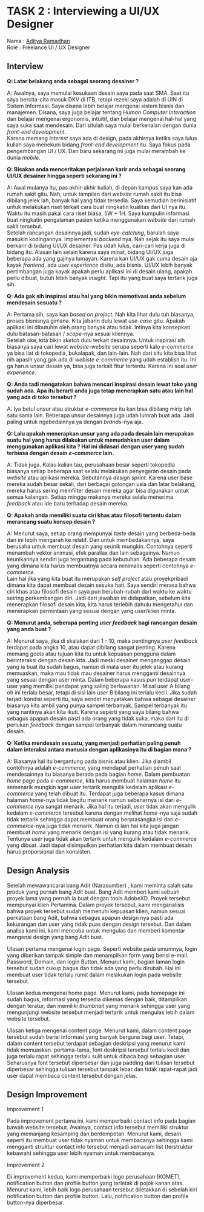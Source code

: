 
# TASK 2 : Interviewing a UI/UX Designer

Nama : [Aditya Ramadhan](https://www.linkedin.com/in/adityarmdn)\
Role : Freelance UI / UX Designer

<h2>Interview</h2>

<p style="text-align: justify">

**Q: Latar belakang anda sebagai seorang desainer ?**

A: Awalnya, saya memulai kesukaan desain saya pada saat SMA. Saat itu saya bercita-cita masuk DKV di ITB, tetapi rezeki saya adalah di UIN di Sistem Informasi. Saya disana lebih belajar mengenai sistem bisnis dan manajemen. Disana, saya juga belajar tentang *Human Computer Interaction* dan belajar mengenai ergonomis, intuitif, dan belajar mengenai hal-hal yang saya suka saat mendesain. Dari situlah saya mulai berkenalan dengan dunia *front-end development*.\
Karena memang *interest* saya ada di design, pada akhirnya ketika saya lulus kuliah saya menekuni bidang *front-end development* itu. Saya fokus pada pengembangan UI / UX. Dan baru sekarang ini juga mulai merambah ke dunia *mobile*.

**Q: Bisakan anda menceritakan perjalanan karir anda sebagai seorang UI/UX desainer hingga seperti sekarang ini ?**

A: Awal mulanya itu, pas akhir-akhir kuliah, di depan kampus saya kan ada rumah sakit gitu. Nah, untuk tampilan dari *website* rumah sakit itu bisa dibilang jelek lah, banyak hal yang tidak tersedia. Saya kemudian berinisiatif untuk melakukan riset terkait cara buat ningkatin kualitas dari UI nya itu. Waktu itu masih pakai cara riset biasa, 5W + 1H. Saya kumpulin informasi buat ningkatin pengalaman pasien ketika menggunakan *website* dari rumah sakit tersebut.\
Setelah rancangan desainnya jadi, sudah *eye-catching*, barulah saya masukin kodingannya. Implementasi *backend* nya. Nah sejak itu saya mulai berkarir di bidang UI/UX desainer. Pas udah lulus, cari-cari kerja juga di bidang itu. Alasan lain selain karena saya minat, bidang UI/UX juga beberapa ada yang gajinya lumayan. Karena kan UI/UX gak cuma desain aja kayak *frontend*, ada *user experience* disitu, ada bisnis. UI/UX lebih banyak pertimbangan juga kayak apakah perlu aplikasi ini di desain ulang, apakah perlu dibuat, butuh lebih banyak *insight*. Tapi itu yang buat saya tertarik juga sih. 

**Q: Ada gak sih inspirasi atau hal yang bikin memotivasi anda sebelum mendesain sesuatu ?**

A: Pertama sih, saya kan *based on project*. Nah kita lihat dulu tuh biasanya, proses bisnisnya gimana. Kita jabarin dulu lewat *use-case* gitu. Apakah aplikasi ini dibutuhin oleh orang banyak atau tidak. Intinya kita konsepkan dulu batasan-batasan / *scope*-nya sesuai kliennya.\
Setelah oke, kita bikin *sketch* dulu terkait desainnya. Untuk inspirasi sih biasanya saya cari lewat *website-website* serupa seperti kalo *e-commerce* ya bisa liat di tokopedia, bukalapak, dan lain-lain. Nah dari situ kita bisa lihat nih apasih yang gak ada di *webiste* *e-commerce* yang udah establish itu. Ini ga harus unsur desain ya, bisa juga terkait fitur tertentu. Karena ini soal *user experience*. 

**Q: Anda tadi mengatakan bahwa mencari inspirasi desain lewat toko yang sudah ada. Apa itu berarti anda juga tetap menerapkan satu atau lain hal yang ada di toko tersebut ?**

A: Iya betul unsur atau struktur *e-commerce* itu kan bisa dibilang mirip lah satu sama lain. Beberapa unsur desainnya juga udah lumrah buat ada. Jadi paling untuk ngebedainnya ya dengan *brands*-nya aja.

**Q: Lalu apakah menerapkan unsur yang ada pada desain lain merupakan suatu hal yang harus dilakukan untuk memudahkan user dalam menggunakan aplikasi kita ? Hal ini didasari dengan user yang sudah terbiasa dengan desain *e-commerce* lain.**

A: Tidak juga. Kalau kalian tau, perusahaan besar seperti tokopedia biasanya setiap beberapa saat selalu melakukan penyegaran desain pada *website* atau aplikasi mereka. Sebutannya *design sprint*. Karena user base mereka sudah besar sekali, dari berbagai golongan usia dan latar belakang, mereka harus sering memfilter desain mereka agar bisa digunakan untuk semua kalangan. Setiap minggu makanya mereka selalu menerima *feedback* atau ide baru terhadap desain mereka.

**Q: Apakah anda memiliki suatu ciri khas atau filosofi tertentu dalam merancang suatu konsep desain ?**

A: Menurut saya, setiap orang mempunyai *taste* desain yang berbeda-beda dan ini lebih mengarah ke relatif. Dan untuk membedakannya, saya berusaha untuk membuat desain yang seunik mungkin. Contohnya seperti menambah vektor animasi, efek parallax dan lain sebagainya. Namun keunikannya sendiri juga tergantung pada kebutuhan. Ada beberapa desain yang dimana kita harus membuatnya secara minimalis seperti contohnya *e-commerce*.\
Lain hal jika yang kita buat itu merupakan *self project* atau proyekpribadi dimana kita dapat membuat desain sesuka hati. Saya sendiri merasa bahwa ciri khas atau filosofi desain saya pun berubah-rubah dari waktu ke waktu seiring perkembangan diri. Jadi dari jawaban ini didapatkan, sebelum kita menerapkan filosofi desain kita, kita harus terlebih dahulu mengetahui dan menerapkan permintaan yang sesuai dengan yang user/klien minta.

**Q: Menurut anda, seberapa penting *user feedback* bagi rancangan desain yang anda buat ?**

A: Menurut saya, jika di skalakan dari 1 - 10, maka pentingnya *user feedback* terdapat pada angka 10, atau dapat dibilang sangat penting. Karena memang *goals* atau tujuan kita itu untuk kepuasan pengguna dalam berinteraksi dengan desain kita. Jadi meski desainer menganggap desain yang ia buat itu sudah bagus, namun di mata user itu jelek atau kurang memuaskan, maka mau tidak mau desainer harus mengganti desainnya yang sesuai dengan user minta. Dalam beberapa kasus pun terdapat user-user yang memiliki pendapat yang saling berlawanan. Misal user A bilang oh ini terlalu besar, tetapi di sisi lain user B bilang ini terlalu kecil. Jika sudah terjadi kondisi seperti itu, saya sendiri menyatakan bahwa sebagai desainer biasanya kita ambil yang punya sampel terbanyak. Sampel terbanyak itu yang nantinya akan kita ikuti. Karena seperti yang saya bilang bahwa sebagus apapun desain pasti ada orang yang tidak suka, maka dari itu di perlukan *feedback* dengan sampel terbanyak dalam merancang suatu desain.

**Q: Ketika mendesain sesuatu, yang menjadi perhatian paling penuh dalam interaksi antara manusia dengan aplikasinya itu di bagian mana ?**

A: Biasanya hal itu bergantung pada bisnis atau klien. Jika diambil contohnya adalah *e-commerce*, yang mendapat perhatian penuh saat mendesainnya itu biasanya berada pada bagian *home*. Dalam pembuatan *home* page pada *e-commerce*, kita harus membuat halaman *home* itu semenarik mungkin agar *user* tertarik mengulik kedalam aplikasi *e-commerce* yang telah dibuat itu. Terdapat juga beberapa kasus dimana halaman *home*-nya tidak begitu menarik namun sebenarnya isi dari *e-commerce* nya sangat menarik. Jika hal itu terjadi, *user* tidak akan mengulik kedalam *e-commerce* tersebut karena dengan melihat *home*-nya saja sudah tidak tertarik sehingga dapat membuat orang berprasangka isi dari *e-commerce*-nya juga tidak menarik. Namun di lain hal kita juga jangan membuat *home* yang menarik dengan isi yang kurang atau tidak menarik. Tentunya *user* juga tidak akan tertarik untuk mengulik kedalam *e-commerce* yang dibuat. Jadi dapat disimpulkan perhatian kita dalam membuat desain harus proporsional dan konsisten. 
</p>

<h2>Design Analysis</h2>

<p>
Setelah mewawancarai bang Adit (Narasumber) , kami meminta salah satu produk yang pernah bang Adit buat. Bang Adit memberi kami sebuah proyek lama yang pernah ia buat dengan tools AdobeXD. Proyek tersebut mempunyai klien Pertamina. Dalam proyek tersebut, kami menganalisis bahwa proyek tersebut sudah memenuhi kepuasan klien, namun sesuai perkataan bang Adit, bahwa sebagus apapun design nya pasti ada kekurangan dan user yang tidak puas dengan design tersebut. Dan dalam analisa kami ini, kami mencoba untuk mengulas dan memberi komentar mengenai design yang bang Adit buat.

Ulasan pertama mengenai login page. Seperti website pada umumnya, login yang diberikan tampak simple dan menampilkan form yang berisi e-mail. Password, Domain, dan login Button. Menurut kami, bagian laman login tersebut sudah cukup bagus dan tidak ada yang perlu dirubah. Hal ini membuat user tidak terlalu rumit dalam melakukan login pada website tersebut.

Ulasan kedua mengenai home page. Menurut kami, pada homepage ini sudah bagus, informasi yang tersedia dikemas dengan baik, ditampilkan dengan teratur, dan memiliki *thumbnail* yang menarik sehingga user yang mengunjungi website tersebut menjadi tertarik untuk mengulas lebih dalam website tersebut.

Ulasan ketiga mengenai content page. Menurut kami, dalam content page tersebut sudah berisi informasi yang banyak berguna bagi user. Tetapi, dalam content tersebut terdapat sebagian deskripsi yang menurut kami tidak memuaskan. pertama-tama, font deskripsi tersebut terlalu kecil dan juga terlalu rapat sehingga terlalu sulit untuk dibaca bagi sebagian user. Seharusnya font tersebut diperbesar dan juga padding dari tulisan tersebut diperbesar sehingga tulisan tersebut tampak lebar dan tidak rapat-rapat jadi user dapat membaca content tersebut dengan jelas.
</p>

<h2>Design Improvement</h2>


<p> 
Improvement 1<br>
  
Pada improvement pertama ini, kami memperbaiki contact info pada bagian bawah website tersebut. Awalnya, contact info tersebut memiliki struktur yang memanjang kesamping dan berdempetan. Menurut kami, desain seperti itu membuat user tidak nyaman untuk membacanya sehingga kami mengganti struktur contact info tersebut menjadi semacam list (terstruktur kebawah) sehingga user lebih nyaman untuk membacanya.

Improvement 2

Di improvement kedua, kami memperbaiki logo perusahaan (KOMET), notification button dan profile button yang terletak di pojok kanan atas. Menurut kami, lebih baik logo perusahaan tersebut diletakkan di sebelah kiri notification button dan profile button. Lalu, notification button dan profile button-nya diperbesar. 
</p>
